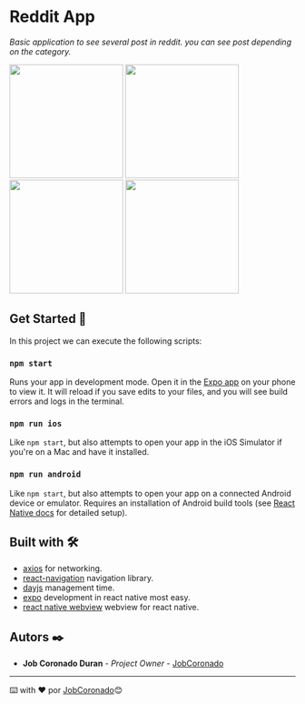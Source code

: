 # Reddit App

_Basic application to see several post in reddit. you can see post depending on the category._

<div>
	<img 
	width=200				
	src="https://res.cloudinary.com/dnzbizrf3/image/upload/v1627004269/reddit/main_qrvdvz.jpg" 	
	border-radius="10px" class="responsive"/> 
	<img 
	width=200
	src="https://res.cloudinary.com/dnzbizrf3/image/upload/v1627004270/reddit/main2_ptwm4q.jpg" 		
	border-radius="10px" class="responsive"/> 
	<img 
	width=200				
src="https://res.cloudinary.com/dnzbizrf3/image/upload/v1627004272/reddit/post_detail_hafsng.jpg" 	border-radius="10px" class="responsive"/> 
	<img 
	width=200		 src="https://res.cloudinary.com/dnzbizrf3/image/upload/v1627004274/reddit/reloading_ug4gof.jpg" 	border-radius="10px" class="responsive"/> 
</div>

## Get Started 🚀

In this project we can execute the following scripts:

### `npm start`

Runs your app in development mode.
Open it in the [Expo app](https://expo.io) on your phone to view it. It will reload if you save edits to your files, and you will see build errors and logs in the terminal.

### `npm run ios`

Like `npm start`, but also attempts to open your app in the iOS Simulator if you're on a Mac and have it installed.

### `npm run android`

Like `npm start`, but also attempts to open your app on a connected Android device or emulator. Requires an installation of Android build tools (see [React Native docs](https://facebook.github.io/react-native/docs/getting-started.html) for detailed setup).

## Built with 🛠️

- [axios](https://github.com/axios/axios) for networking.
- [react-navigation](https://reactnavigation.org/) navigation library.
- [dayjs](https://day.js.org/) management time.
- [expo](https://expo.dev/) development in react native most easy.
- [react native webview](https://expo.dev/) webview for react native.

## Autors ✒️

- **Job Coronado Duran** - _Project Owner_ - [JobCoronado](https://github.com/JobCoronado)

---

⌨️ with ❤️ por [JobCoronado](https://github.com/JobCoronado)😊
